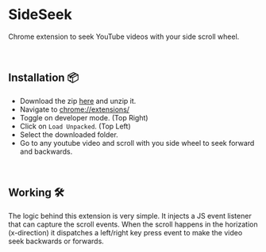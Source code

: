 # SideSeek
Chrome extension to seek YouTube videos with your side scroll wheel.

<br/>

## Installation 📦
- Download the zip [here](https://github.com/nmnjn/SideSeek/raw/master/SideSeek.zip) and unzip it.
- Navigate to [chrome://extensions/](chrome://extensions/)
- Toggle on developer mode. (Top Right)
- Click on `Load Unpacked`. (Top Left)
- Select the downloaded folder.
- Go to any youtube video and scroll with you side wheel to seek forward and backwards.

<br/>

## Working 🛠

The logic behind this extension is very simple. 
It injects a JS event listener that can capture the scroll events. When the scroll happens in the horization (x-direction) it dispatches a left/right key press event to make the video seek backwards or forwards.